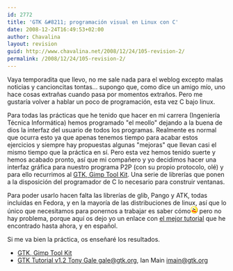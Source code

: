 ```yaml
---
id: 2772
title: 'GTK &#8211; programación visual en Linux con C'
date: 2008-12-24T16:49:53+02:00
author: Chavalina
layout: revision
guid: http://www.chavalina.net/2008/12/24/105-revision-2/
permalink: /2008/12/24/105-revision-2/
---
```

Vaya temporadita que llevo, no me sale nada para el weblog excepto malas noticias y cancioncitas tontas… supongo que, como dice un amigo mío, uno hace cosas extra&ntilde;as cuando pasa por momentos extra&ntilde;os. Pero me gustaría volver a hablar un poco de programación, esta vez C bajo linux.

Para todas las prácticas que he tenido que hacer en mi carrera (Ingeniería Técnica Informática) hemos programado "el meollo" dejando a la buena de dios la interfaz del usuario de todos los programas. Realmente es normal que ocurra esto ya que apenas tenemos tiempo para acabar estos ejercicios y siempre hay propuestas algunas "mejoras" que llevan casi el mismo tiempo que la práctica en sí. Pero esta vez hemos tenido suerte y hemos acabado pronto, así que mi compa&ntilde;ero y yo decidimos hacer una interfaz gráfica para nuestro programa P2P (con su propio protocolo, olé) y para ello recurrimos al <a href="http://www.gtk.org/" target="_blank">GTK, Gimp Tool Kit</a>. Una serie de librerías que ponen a la disposición del programador de C lo necesario para construir ventanas.

Para poder usarlo hacen falta las librerías de glib, Pango y ATK, todas incluidas en Fedora, y en la mayoría de las distribuciones de linux, así que lo único que necesitamos para ponernos a trabajar es saber cómo<img src="/imagenes/emoticonos/asustado.gif" alt="asustado" width="16" height="16" /> pero no hay problema, porque aquí os dejo yo un enlace con <a href="http://libros.es.gnome.org/guias/gtk_tut_es/" target="_blank">el mejor tutorial</a> que he encontrado hasta ahora, y en espa&ntilde;ol.

Si me va bien la práctica, os ense&ntilde;aré los resultados.

  * <a href="http://www.gtk.org/" target="_blank">GTK, Gimp Tool Kit</a>
  * <a href="http://libros.es.gnome.org/guias/gtk_tut_es/" target="_blank">GTK Tutorial v1.2 Tony Gale <gale@gtk.org>, Ian Main <imain@gtk.org> </a>